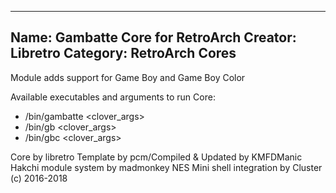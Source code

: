 -----------------------
Name: Gambatte Core for RetroArch
Creator: Libretro
Category: RetroArch Cores
-----------------------

Module adds support for Game Boy and Game Boy Color

Available executables and arguments to run Core:
- /bin/gambatte <rom> <clover_args>
- /bin/gb <rom> <clover_args>
- /bin/gbc <rom> <clover_args>

Core by libretro
Template by pcm/Compiled & Updated by KMFDManic
Hakchi module system by madmonkey
NES Mini shell integration by Cluster
(c) 2016-2018
